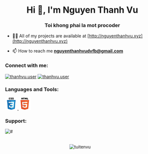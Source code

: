 <h1 align="center">Hi 👋, I'm Nguyen Thanh Vu</h1>
<h3 align="center">Toi khong phai la mot procoder</h3>

- 👨‍💻 All of my projects are available at [http://nguyenthanhvu.xyz](http://nguyenthanhvu.xyz)

- 📫 How to reach me **nguyenthanhvudvfb@gmail.com**

<h3 align="left">Connect with me:</h3>
<p align="left">
<a href="https://fb.com/thanhvu.user" target="blank"><img align="center" src="https://raw.githubusercontent.com/rahuldkjain/github-profile-readme-generator/master/src/images/icons/Social/facebook.svg" alt="thanhvu.user" height="30" width="40" /></a>
<a href="https://instagram.com/thanhvu.user" target="blank"><img align="center" src="https://raw.githubusercontent.com/rahuldkjain/github-profile-readme-generator/master/src/images/icons/Social/instagram.svg" alt="thanhvu.user" height="30" width="40" /></a>
</p>

<h3 align="left">Languages and Tools:</h3>
<p align="left"> <a href="https://www.w3schools.com/css/" target="_blank" rel="noreferrer"> <img src="https://raw.githubusercontent.com/devicons/devicon/master/icons/css3/css3-original-wordmark.svg" alt="css3" width="40" height="40"/> </a> <a href="https://www.w3.org/html/" target="_blank" rel="noreferrer"> <img src="https://raw.githubusercontent.com/devicons/devicon/master/icons/html5/html5-original-wordmark.svg" alt="html5" width="40" height="40"/> </a> </p>

<h3 align="left">Support:</h3>
<p><a href="#"> <img align="left" src="https://cdn.ko-fi.com/cdn/kofi3.png?v=3" height="50" width="210" alt="#" /></a></p><br><br>

<p><img align="center" src="https://github-readme-stats.vercel.app/api/top-langs?username=tuitenvu&show_icons=true&locale=en&layout=compact" alt="tuitenvu" /></p>
